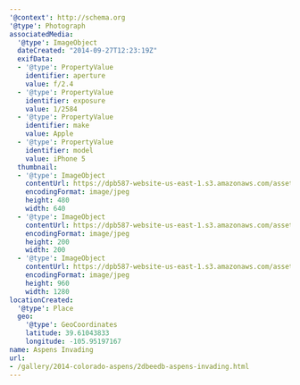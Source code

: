 ```yaml
---
'@context': http://schema.org
'@type': Photograph
associatedMedia:
  '@type': ImageObject
  dateCreated: "2014-09-27T12:23:19Z"
  exifData:
  - '@type': PropertyValue
    identifier: aperture
    value: f/2.4
  - '@type': PropertyValue
    identifier: exposure
    value: 1/2584
  - '@type': PropertyValue
    identifier: make
    value: Apple
  - '@type': PropertyValue
    identifier: model
    value: iPhone 5
  thumbnail:
  - '@type': ImageObject
    contentUrl: https://dpb587-website-us-east-1.s3.amazonaws.com/asset/gallery/2014-colorado-aspens/2dbeedb-aspens-invading~640w.jpg
    encodingFormat: image/jpeg
    height: 480
    width: 640
  - '@type': ImageObject
    contentUrl: https://dpb587-website-us-east-1.s3.amazonaws.com/asset/gallery/2014-colorado-aspens/2dbeedb-aspens-invading~200x200.jpg
    encodingFormat: image/jpeg
    height: 200
    width: 200
  - '@type': ImageObject
    contentUrl: https://dpb587-website-us-east-1.s3.amazonaws.com/asset/gallery/2014-colorado-aspens/2dbeedb-aspens-invading~1280.jpg
    encodingFormat: image/jpeg
    height: 960
    width: 1280
locationCreated:
  '@type': Place
  geo:
    '@type': GeoCoordinates
    latitude: 39.61043833
    longitude: -105.95197167
name: Aspens Invading
url:
- /gallery/2014-colorado-aspens/2dbeedb-aspens-invading.html
---
```

